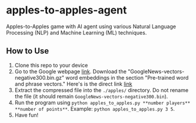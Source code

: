 # apples-to-apples-agent
Apples-to-Apples game with AI agent using various Natural Language Processing (NLP) and Machine Learning (ML) techniques.


## How to Use

1. Clone this repo to your device
2. Go to the Google webpage [link](https://code.google.com/archive/p/word2vec/). Download the "GoogleNews-vectors-negative300.bin.gz" word embeddings in the section "Pre-trained word and phrase vectors." Here's is the direct link [link](https://drive.google.com/file/d/0B7XkCwpI5KDYNlNUTTlSS21pQmM/edit?resourcekey=0-wjGZdNAUop6WykTtMip30g)
4. Extract the compressed file into the `./apples/` directory. Do not rename the file (it should remain `GoogleNews-vectors-negative300.bin`).
5. Run the program using `python apples_to_apples.py **number players** **number of points**`. Example: `python apples_to_apples.py 3 5`.
6. Have fun!
